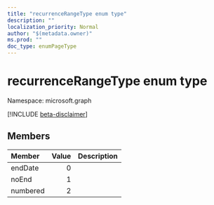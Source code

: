 ```yaml
---
title: "recurrenceRangeType enum type"
description: ""
localization_priority: Normal
author: "$(metadata.owner)"
ms.prod: ""
doc_type: enumPageType
---
```


# recurrenceRangeType enum type

Namespace: microsoft.graph

[!INCLUDE [beta-disclaimer](../../includes/beta-disclaimer.md)]

## Members

| Member   | Value | Description |
| :------- | ----: | :---------- |
| endDate  | 0     |             |
| noEnd    | 1     |             |
| numbered | 2     |             |
